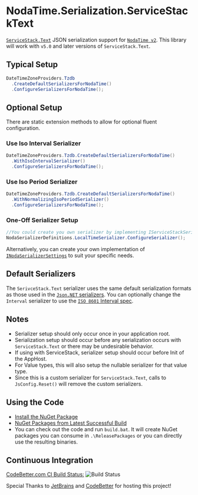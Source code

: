 NodaTime.Serialization.ServiceStackText
=======================================

[`ServiceStack.Text`](https://github.com/ServiceStack/ServiceStack.Text) JSON serialization support for [`NodaTime v2`](http://nodatime.org/). This library will work with `v5.0` and later versions of `ServiceStack.Text`.

## Typical Setup
```cs 
DateTimeZoneProviders.Tzdb
  .CreateDefaultSerializersForNodaTime()
  .ConfigureSerializersForNodaTime();
```

## Optional Setup
There are static extension methods to allow for optional fluent configuration.

### Use Iso Interval Serializer
```cs 
DateTimeZoneProviders.Tzdb.CreateDefaultSerializersForNodaTime()
  .WithIsoIntervalSerializer()
  .ConfigureSerializersForNodaTime();
```

### Use Iso Period Serializer
```cs
DateTimeZoneProviders.Tzdb.CreateDefaultSerializersForNodaTime()
  .WithNormalizingIsoPeriodSerializer()
  .ConfigureSerializersForNodaTime();
```

### One-Off Serializer Setup
```cs 
//You could create you own serializer by implementing IServiceStackSerializer<T>
NodaSerializerDefinitions.LocalTimeSerializer.ConfigureSerializer();
```

Alternatively, you can create your own implementation of [`INodaSerializerSettings`](https://github.com/AnthonyCarl/NodaTime.Serialization.ServiceStackText/blob/master/src/NodaTime.Serialization.ServiceStackText/INodaSerializerSettings.cs) to suit your specific needs.

## Default Serializers
The `SerivceStack.Text` serializer uses the same default serialization formats as those used in the [`Json.NET` serializers](http://nodatime.org/1.2.x/userguide/serialization.html). You can optionally change the `Interval` serializer to use the [`ISO 8601` Interval spec](http://en.wikipedia.org/wiki/ISO_8601#Time_intervals).



## Notes
- Serializer setup should only occur once in your application root.
- Serialization setup should occur before any serialization occurs with `ServiceStack.Text` or there may be undesirable behavior.
- If using with ServiceStack, serializer setup should occur before Init of the AppHost.
- For Value types, this will also setup the nullable serializer for that value type.
- Since this is a custom serializer for `ServiceStack.Text`, calls to `JsConfig.Reset()` will remove the custom serializers.

## Using the Code

* [Install the NuGet Package](https://nuget.org/packages/NodaTime.Serialization.ServiceStackText)
* [NuGet Packages from Latest Successful Build](http://teamcity.codebetter.com/viewLog.html?buildId=lastSuccessful&buildTypeId=bt1209&tab=artifacts)
* You can check out the code and run `build.bat`. It will create NuGet packages you can consume in `.\ReleasePackages` or you can directly use the resulting binaries. 
 
## Continuous Integration
[CodeBetter.com CI Build Status:](http://teamcity.codebetter.com/viewType.html?buildTypeId=bt1209&guest=1) ![Build Status](http://teamcity.codebetter.com/app/rest/builds/buildType:(id:bt1209)/statusIcon)

Special Thanks to [JetBrains](http://www.jetbrains.com/teamcity) and [CodeBetter](http://codebetter.com/codebetter-ci/) for hosting this project!
